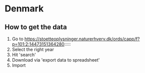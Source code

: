 # Denmark

## How to get the data

1. Go to https://stoetteoplysninger.naturerhverv.dk/ords/capp/f?p=101:2:14473151364280:::::
2. Select the right year
3. Hit 'search'
4. Download via 'export data to spreadsheet'
5. Import
